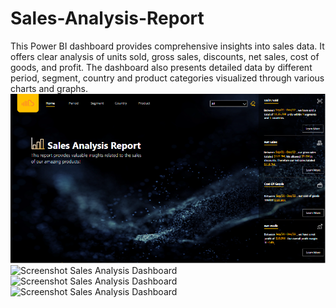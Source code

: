 # Sales-Analysis-Report
This Power BI dashboard provides comprehensive insights into sales data. It offers clear analysis of units sold, gross sales, discounts, net sales, cost of goods, and profit. The dashboard also presents detailed data by different period, segment, country and product categories visualized through various charts and graphs.
![Screenshot Sales Analysis Dashboard](https://github.com/alwintom96/Sales-Analysis-Report/blob/main/Home%20Page.png)
![Screenshot Sales Analysis Dashboard]()
![Screenshot Sales Analysis Dashboard]()
![Screenshot Sales Analysis Dashboard]()


